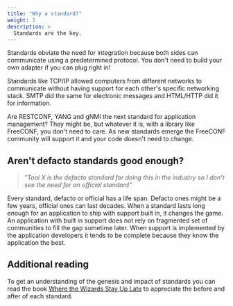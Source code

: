 ```yaml
---
title: "Why a standard?"
weight: 3
description: >
  Standards are the key.
---
```


Standards obviate the need for integration because both sides can communicate using a predetermined protocol.  You don't need to build your own adapter if you can plug right in!

Standards like TCP/IP allowed computers from different networks to communicate without having support for each other's specific networking stack.  SMTP did the same for electronic messages and HTML/HTTP did it for information.

Are RESTCONF, YANG and gNMI the next standard for application management? They might be, but whatever it is, with a library like FreeCONF, you don't need to care. As new standards emerge the FreeCONF community will support it and your code doesn't need to change.

## Aren't defacto standards good enough?

> *"Tool X is the defacto standard for doing this in the industry so I don't see the need for an official standard"*

Every standard, defacto or official has a life span. Defacto ones might be a few years, official ones can last decades. When a standard lasts long enough for an application to ship with support built in, it changes the game.  An application with built in support does not rely on fragmented set of communities to fill the gap sometime later.  When support is implemented by the application developers it tends to be complete because they know the application the best.

## Additional reading

To get an understanding of the genesis and impact of standards you can read the book [Where the Wizards Stay Up Late](https://www.amazon.com/Where-Wizards-Stay-Up-Late-audiobook/dp/B00AQU7OFS/ref=sr_1_1) to appreciate the before and after of each standard.
